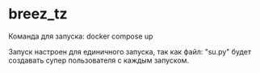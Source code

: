 # breez_tz
Команда для запуска:
    docker compose up

Запуск настроен для единичного запуска, так как файл: "su.py" будет создавать супер пользователя с каждым запуском.